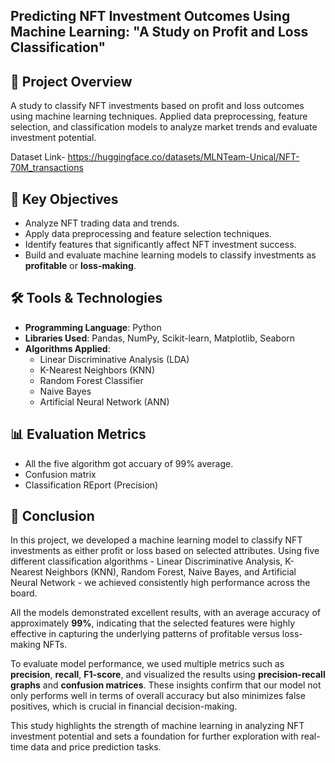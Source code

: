 ## Predicting NFT Investment Outcomes Using Machine Learning: "A Study on Profit and Loss Classification"

## 📌 Project Overview
A study to classify NFT investments based on profit and loss outcomes using machine learning techniques. Applied data preprocessing, feature selection, and classification models to analyze market trends and evaluate investment potential.

Dataset Link- https://huggingface.co/datasets/MLNTeam-Unical/NFT-70M_transactions

## 🧠 Key Objectives
- Analyze NFT trading data and trends.
- Apply data preprocessing and feature selection techniques.
- Identify features that significantly affect NFT investment success.
- Build and evaluate machine learning models to classify investments as **profitable** or **loss-making**.
  
## 🛠️ Tools & Technologies
- **Programming Language**: Python  
- **Libraries Used**: Pandas, NumPy, Scikit-learn, Matplotlib, Seaborn  
- **Algorithms Applied**:
  - Linear Discriminative Analysis (LDA)
  - K-Nearest Neighbors (KNN)
  - Random Forest Classifier
  - Naive Bayes
  - Artificial Neural Network (ANN)
    
## 📊 Evaluation Metrics
- All the five algorithm got accuary of 99% average.
- Confusion matrix
- Classification REport (Precision)

## 📌 Conclusion
In this project, we developed a machine learning model to classify NFT investments as either profit or loss based on selected attributes. Using five different classification algorithms - Linear Discriminative Analysis, K-Nearest Neighbors (KNN), Random Forest, Naive Bayes, and Artificial Neural Network - we achieved consistently high performance across the board.

All the models demonstrated excellent results, with an average accuracy of approximately **99%**, indicating that the selected features were highly effective in capturing the underlying patterns of profitable versus loss-making NFTs.

To evaluate model performance, we used multiple metrics such as **precision**, **recall**, **F1-score**, and visualized the results using **precision-recall graphs** and **confusion matrices**. These insights confirm that our model not only performs well in terms of overall accuracy but also minimizes false positives, which is crucial in financial decision-making.

This study highlights the strength of machine learning in analyzing NFT investment potential and sets a foundation for further exploration with real-time data and price prediction tasks.




